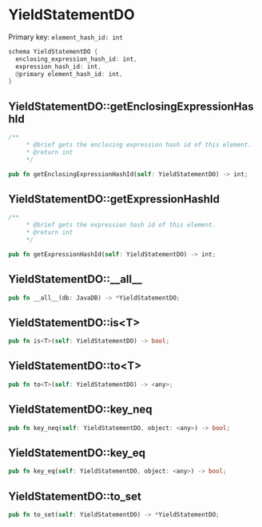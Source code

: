 # YieldStatementDO

Primary key: `element_hash_id: int`

```rust
schema YieldStatementDO {
  enclosing_expression_hash_id: int,
  expression_hash_id: int,
  @primary element_hash_id: int,
}
```
## YieldStatementDO::getEnclosingExpressionHashId

```rust
/**
     * @brief gets the enclosing expression hash id of this element.
     * @return int
     */
```
```rust
pub fn getEnclosingExpressionHashId(self: YieldStatementDO) -> int;
```
## YieldStatementDO::getExpressionHashId

```rust
/**
     * @brief gets the expression hash id of this element.
     * @return int
     */
```
```rust
pub fn getExpressionHashId(self: YieldStatementDO) -> int;
```
## YieldStatementDO::\_\_all\_\_

```rust
pub fn __all__(db: JavaDB) -> *YieldStatementDO;
```
## YieldStatementDO::is\<T\>

```rust
pub fn is<T>(self: YieldStatementDO) -> bool;
```
## YieldStatementDO::to\<T\>

```rust
pub fn to<T>(self: YieldStatementDO) -> <any>;
```
## YieldStatementDO::key\_neq

```rust
pub fn key_neq(self: YieldStatementDO, object: <any>) -> bool;
```
## YieldStatementDO::key\_eq

```rust
pub fn key_eq(self: YieldStatementDO, object: <any>) -> bool;
```
## YieldStatementDO::to\_set

```rust
pub fn to_set(self: YieldStatementDO) -> *YieldStatementDO;
```
